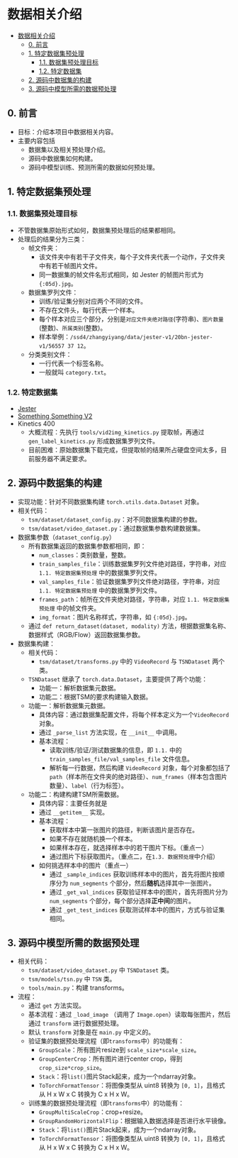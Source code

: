 # 数据相关介绍

+ [数据相关介绍](#数据相关介绍)
  + [0. 前言](#0-前言)
  + [1. 特定数据集预处理](#1-特定数据集预处理)
    + [1.1. 数据集预处理目标](#11-数据集预处理目标)
    + [1.2. 特定数据集](#12-特定数据集)
  + [2. 源码中数据集的构建](#2-源码中数据集的构建)
  + [3. 源码中模型所需的数据预处理](#3-源码中模型所需的数据预处理)

## 0. 前言
+ 目标：介绍本项目中数据相关内容。
+ 主要内容包括
  + 数据集以及相关预处理介绍。
  + 源码中数据集如何构建。
  + 源码中模型训练、预测所需的数据如何预处理。

## 1. 特定数据集预处理

### 1.1. 数据集预处理目标
+ 不管数据集原始形式如何，数据集预处理后的结果都相同。
+ 处理后的结果分为三类：
  + 帧文件夹：
    + 该文件夹中有若干子文件夹，每个子文件夹代表一个动作，子文件夹中有若干帧图片文件。
    + 同一数据集的帧文件名形式相同，如 Jester 的帧图片形式为 `{:05d}.jpg`。
  + 数据集罗列文件：
    + 训练/验证集分别对应两个不同的文件。
    + 不存在文件头，每行代表一个样本。
    + 每个样本对应三个部分，分别是`对应文件夹绝对路径`(字符串)、`图片数量`(整数)、`所属类别`(整数)。
    + 样本举例：`/ssd4/zhangyiyang/data/jester-v1/20bn-jester-v1/56557 37 12`。
  + 分类类别文件：
    + 一行代表一个标签名称。
    + 一般就叫 `category.txt`。

### 1.2. 特定数据集
  + [Jester](Jester-v1.md)
  + [Something Something V2](something-something-v2.md)
  + Kinetics 400
    + 大概流程：先执行 `tools/vid2img_kinetics.py` 提取帧，再通过 `gen_label_kinetics.py` 形成数据集罗列文件。
    + 目前困难：原始数据集下载完成，但提取帧的结果所占硬盘空间太多，目前服务器不满足要求。

## 2. 源码中数据集的构建
+ 实现功能：针对不同数据集构建 `torch.utils.data.Dataset` 对象。
+ 相关代码：
  + `tsm/dataset/dataset_config.py`：对不同数据集构建的参数。
  + `tsm/dataset/video_dataset.py`：通过数据集参数构建数据集。
+ 数据集参数（`dataset_config.py`）
  + 所有数据集返回的数据集参数都相同，即：
    + `num_classes`：类别数量，整数。
    + `train_samples_file`：训练数据集罗列文件绝对路径，字符串，对应 `1.1. 特定数据集预处理` 中的数据集罗列文件。
    + `val_samples_file`：验证数据集罗列文件绝对路径，字符串，对应 `1.1. 特定数据集预处理` 中的数据集罗列文件。
    + `frames_path`：帧所在文件夹绝对路径，字符串，对应 `1.1. 特定数据集预处理` 中的帧文件夹。
    + `img_format`：图片名称样式，字符串，如 `{:05d}.jpg`。
  + 通过 `def return_dataset(dataset, modality)` 方法，根据数据集名称、数据样式（RGB/Flow）返回数据集参数。
+ 数据集构建：
  + 相关代码：
    + `tsm/dataset/transforms.py` 中的 `VideoRecord` 与 `TSNDataset` 两个类。
  + `TSNDataset` 继承了 `torch.data.Dataset`，主要提供了两个功能：
      + 功能一：解析数据集元数据。
      + 功能二：根据TSM的要求构建输入数据。
  + 功能一：解析数据集元数据。
      + 具体内容：通过数据集配置文件，将每个样本定义为一个`VideoRecord`对象。
      + 通过 `_parse_list` 方法实现，在 `__init__` 中调用。
      + 基本流程：
          + 读取训练/验证/测试数据集的信息，即 `1.1.` 中的 `train_samples_file/val_samples_file` 文件信息。
          + 解析每一行数据，然后构建 `VideoRecord` 对象，每个对象都包括了 `path`（样本所在文件夹的绝对路径）、`num_frames`（样本包含图片数量）、`label`（行为标签）。
  + 功能二：构建构建TSM所需数据。
      + 具体内容：主要任务就是
      + 通过 `__getitem__` 实现。
      + 基本流程：
          + 获取样本中第一张图片的路径，判断该图片是否存在。
          + 如果不存在就随机换一个样本。
          + 如果样本存在，就选择样本中的若干图片下标。（重点一）
          + 通过图片下标获取图片。（重点二，在`1.3. 数据预处理`中介绍）
      + 如何挑选样本中的图片（重点一）
          + 通过 `_sample_indices` 获取训练样本中的图片，首先将图片按顺序分为 `num_segments` 个部分，然后**随机**选择其中一张图片。
          + 通过 `_get_val_indices` 获取验证样本中的图片，首先将图片分为 `num_segments` 个部分，每个部分选择**正中间**的图片。
          + 通过 `_get_test_indices` 获取测试样本中的图片，方式与验证集相同。


## 3. 源码中模型所需的数据预处理
+ 相关代码：
  + `tsm/dataset/video_dataset.py` 中 `TSNDataset` 类。
  + `tsm/models/tsn.py` 中 `TSN` 类。
  + `tools/main.py`：构建 transforms。
+ 流程：
  + 通过 `get` 方法实现。
  + 基本流程：通过 `_load_image` （调用了 `Image.open`）读取每张图片，然后通过 `transform` 进行数据预处理。
  + 默认 `transform` 对象是在 `main.py` 中定义的。
  + 验证集的数据预处理流程（即`transforms`中）的功能有：
    + `GroupScale`：所有图片resize到 `scale_size*scale_size`。
    + `GroupCenterCrop`：所有图片进行center crop，得到 `crop_size*crop_size`。
    + `Stack`：将`list()`图片Stack起来，成为一个ndarray对象。
    + `ToTorchFormatTensor`：将图像类型从 uint8 转换为 `[0, 1]`，且格式从 H x W x C 转换为 C x H x W。
  + 训练集的数据预处理流程（即`transforms`中）的功能有：
    + `GroupMultiScaleCrop`：crop+resize。
    + `GroupRandomHorizontalFlip`：根据输入数据选择是否进行水平镜像。
    + `Stack`：将`list()`图片Stack起来，成为一个ndarray对象。
    + `ToTorchFormatTensor`：将图像类型从 uint8 转换为 `[0, 1]`，且格式从 H x W x C 转换为 C x H x W。